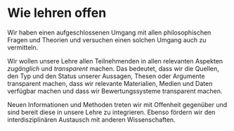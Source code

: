 <!--
   NAME - The NAME of this project is:
ethos

  FILE - The FILENAME of the current file is:
/v4a2.md

  CREATION - This project was CREATED on:
2017-01-28-16:15:00 UTC

  MODIFICATION - This project was last MODIFIED on:
2017-01-28-16:15:00 UTC

  VERSION - The current VERSION of this project is:
<git-commit-hash>-2017-01-28-16:15:00 UTC

  CREATOR(S) - This project was CREATED by:
Michael Czechowski, Martin Maga

  CONTACT - You can CONTACT the creator(s) or developer(s) of this project at:
E-Mail: mail@martinmaga.de

  COPYRIGHT - The COPYRIGHT holder of this project is:
COPYRIGHT (c) 2016 Martin Maga

  LICENSE - This project is LICENSED under the following license:
Martin Maga 2016 CC BY-SA 4.0 https://creativecommons.org

  SUBFILE – This is a SUBFILE! For more INFORMATION on this project go to:
/README.md
-->

# Wie lehren offen

Wir haben einen aufgeschlossenen Umgang mit allen philosophischen Fragen und Theorien und versuchen einen solchen Umgang auch zu vermitteln.

Wir wollen unsere Lehre allen Teilnehmenden in allen relevanten Aspekten *zugänglich* und *transparent* machen. Das bedeutet, dass wir die Quellen, den Typ und den Status unserer Aussagen, Thesen oder Argumente transparent machen, dass wir relevante Materialien, Medien und Daten verfügbar machen und dass wir Bewertungssysteme transparent machen.

Neuen Informationen und Methoden treten wir mit Offenheit gegenüber und sind bereit diese in unsere Lehre zu integrieren.
Ebenso fördern wir den interdisziplinären Austausch mit anderen Wissenschaften.
